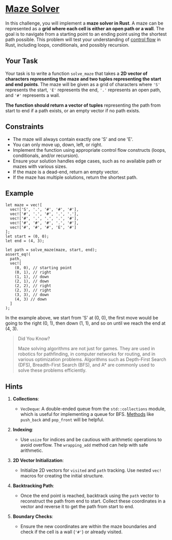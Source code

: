 # [Maze Solver](https://www.rustfinity.com/practice/rust/challenges/maze-solver/description)

In this challenge, you will implement a **maze solver in Rust**. A maze can be represented as a **grid where each cell is either an open path or a wall**. The goal is to navigate from a starting point to an ending point using the shortest path possible. This problem will test your understanding of [control flow](https://www.rustfinity.com/learn/rust/the-programming-basics/control-flow) in Rust, including loops, conditionals, and possibly recursion.

## Your Task

Your task is to write a function `solve_maze` that takes a **2D vector of characters representing the maze and two tuples representing the start and end points**. The maze will be given as a grid of characters where `'S'` represents the start, `'E'` represents the end, `'.'` represents an open path, and `'#'` represents a wall.

**The function should return a vector of tuples** representing the path from start to end if a path exists, or an empty vector if no path exists.

## Constraints

- The maze will always contain exactly one 'S' and one 'E'.
- You can only move up, down, left, or right.
- Implement the function using appropriate control flow constructs (loops, conditionals, and/or recursion).
- Ensure your solution handles edge cases, such as no available path or mazes with various sizes.
- If the maze is a dead-end, return an empty vector.
- If the maze has multiple solutions, return the shortest path.

## Example

```
let maze = vec![
  vec!['S', '.', '#', '#', '#'],
  vec!['#', '.', '#', '.', '.'],
  vec!['#', '.', '.', '.', '#'],
  vec!['#', '#', '#', '.', '#'],
  vec!['#', '#', '#', 'E', '#']
];
let start = (0, 0);
let end = (4, 3);

let path = solve_maze(maze, start, end);
assert_eq!(
  path,
  vec![
    (0, 0), // starting point
    (0, 1), // right
    (1, 1), // down
    (2, 1), // down
    (2, 2), // right
    (2, 3), // right
    (3, 3), // down
    (4, 3) // down
  ]
);
```

In the example above, we start from 'S' at (0, 0), the first move would be going to the right (0, 1), then down (1, 1), and so on until we reach the end at (4, 3).

> Did You Know?
>
> Maze solving algorithms are not just for games. They are used in robotics for pathfinding, in computer networks for routing, and in various optimization problems. Algorithms such as Depth-First Search (DFS), Breadth-First Search (BFS), and A* are commonly used to solve these problems efficiently.

## Hints

1. **Collections**:

    - `VecDeque`: A double-ended queue from the `std::collections` module, which is useful for implementing a queue for BFS. [Methods](https://www.rustfinity.com/learn/rust/structs/implementing-methods) like `push_back` and `pop_front` will be helpful.

2. **Indexing**:

    - Use `usize` for indices and be cautious with arithmetic operations to avoid overflow. The `wrapping_add` method can help with safe arithmetic.

3. **2D Vector Initialization**:

    - Initialize 2D vectors for `visited` and `path` tracking. Use nested `vec!` macros for creating the initial structure.

4. **Backtracking Path**:

    - Once the end point is reached, backtrack using the `path` vector to reconstruct the path from end to start. Collect these coordinates in a vector and reverse it to get the path from start to end.

5. **Boundary Checks**:

    - Ensure the new coordinates are within the maze boundaries and check if the cell is a wall (`'#'`) or already visited.